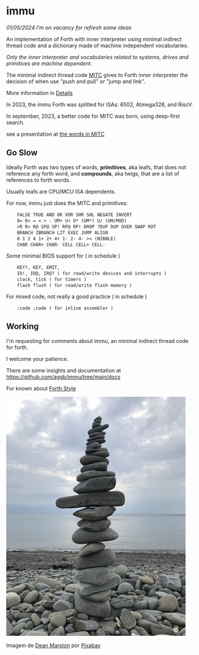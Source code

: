 # immu

_01/05/2024 I'm on vacancy for refresh some ideas_

An implementation of Forth with inner interpreter using minimal indirect thread code and a dictionary made of machine independent vocabularies. 
  
_Only the inner interpreter and vocabularies related to systems, drives and primitives are machine dependent._

The minimal indirect thread code [MITC](https://github.com/agsb/immu/blob/main/The%20words%20in%20MITC%20Forth%20en.pdf) gives to Forth inner interpreter the decision of when use "push and pull" or "jump and link".

More information in [Details](https://github.com/agsb/immu/blob/main/Details.md)

In 2023, the immu Forth was splitted for ISAs: 6502, Atmega328, and RiscV. 

In september, 2023, a better code for MITC was born, using deep-first search.

see a presentation at [the words in MITC](https://github.com/agsb/immu/blob/main/The%20words%20in%20MITC%20Forth%20en.pdf)

## Go Slow

Ideally Forth was two types of words, **primitives**, aka leafs, that does not reference any forth word, and **compounds**, aka twigs, that are a list of references to forth words. 

Usually leafs are CPU/MCU ISA dependents.

For now, immu just does the MITC and primitives: 

        FALSE TRUE AND OR XOR SHR SHL NEGATE INVERT
        0= 0< = < + - UM+ U< U* (UM*) U/ (UM/MOD)
        >R R> R@ SP@ SP! RP@ RP! DROP ?DUP DUP OVER SWAP ROT 
        BRANCH ZBRANCH LIT EXEC JUMP ALIGN 
        0 1 2 4 1+ 2+ 4+ 1- 2- 4- >< (NIBBLE)
        CHAR CHAR+ CHAR- CELL CELL+ CELL-

Some minimal BIOS support for ( in schedule )
      
        KEY?, KEY, EMIT, 
        IO!, IO@, IRQ? ( for read/write devices and interrupts )
        clock, tick ( for timers )
        flash flush ( for read/write flash memory )

For mixed code, not really a good practice ( in schedule ) 

        :code ;code ( for inline assembler )
        
## Working

I'm requesting for comments about immu, an minimal indirect thread code for forth. 

I welcome your patience.

There are some insights and documentation at
      https://github.com/agsb/immu/tree/main/docs 
      
For known about [Forth Style](http://www.forth.org/forth_style.html)

![image](https://github.com/agsb/immu/blob/main/beach-g681c55cdd_640.jpg)

Imagem de <a href="https://pixabay.com/pt/users/deanmarston-10862868/?utm_source=link-attribution&amp;utm_medium=referral&amp;utm_campaign=image&amp;utm_content=4388135">Dean Marston</a> por <a href="https://pixabay.com/pt/?utm_source=link-attribution&amp;utm_medium=referral&amp;utm_campaign=image&amp;utm_content=4388135">Pixabay</a>

